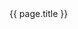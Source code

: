 <script setup>
import { useData } from 'vitepress'
import pages from '../.vitepress/data/pages.json'
const url = path => '/' + path.replace(/.(md|markdown)$/i, '')
</script>

<div v-for="(page, index) in pages" :key="index">
  <a :href="url(page.relativePath)">{{ page.title }}</a>
</div>
